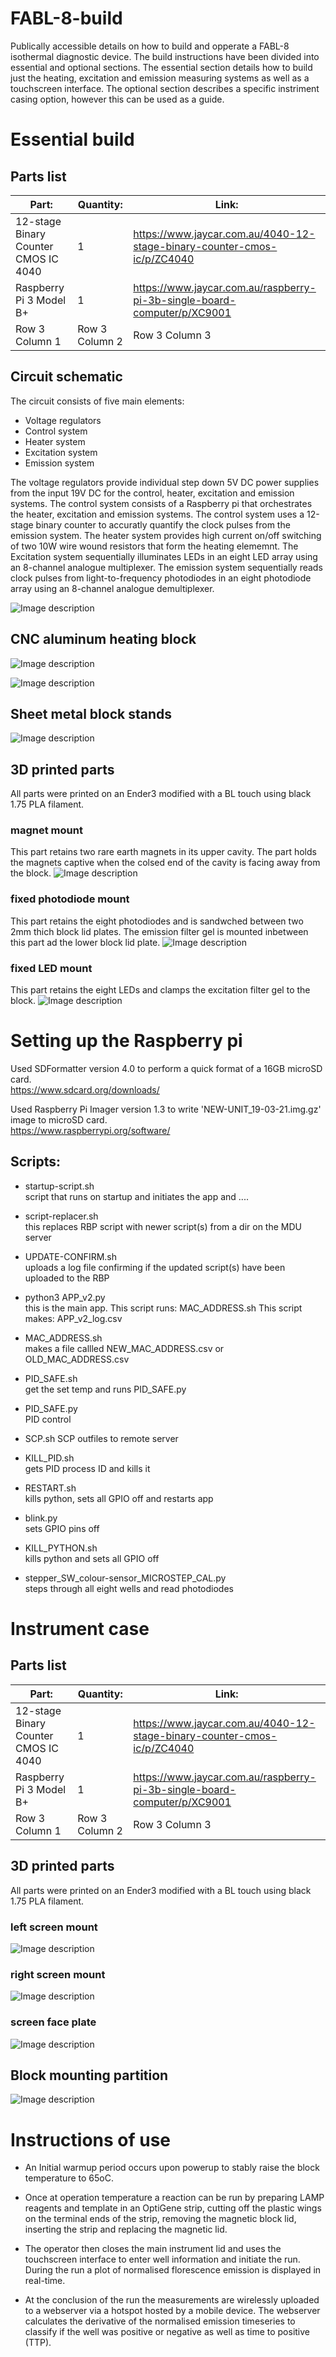 # FABL-8-build  
Publically accessible details on how to build and opperate a FABL-8 isothermal diagnostic device. The build instructions have been divided into essential and optional sections. The essential section details how to build just the heating, excitation and emission measuring systems as well as a touchscreen interface. The optional section describes a specific instriment casing option, however this can be used as a guide.

# Essential build

## Parts list
| Part: | Quantity: | Link: |
| --------------- | --------------- | --------------- |
| 12-stage Binary Counter CMOS IC 4040 | 1 | https://www.jaycar.com.au/4040-12-stage-binary-counter-cmos-ic/p/ZC4040 |
| Raspberry Pi 3 Model B+ | 1 | https://www.jaycar.com.au/raspberry-pi-3b-single-board-computer/p/XC9001 |
| Row 3 Column 1 | Row 3 Column 2 | Row 3 Column 3 |


## Circuit schematic  
The circuit consists of five main elements:  
* Voltage regulators  
* Control system  
* Heater system  
* Excitation system  
* Emission system  

The voltage regulators provide individual step down 5V DC power supplies from the input 19V DC for the control, heater, excitation and emission systems. The control system consists of a Raspberry pi that orchestrates the heater, excitation and emission systems. The control system uses a 12-stage binary counter to accuratly quantify the clock pulses from the emission system. The heater system provides high current on/off switching of two 10W wire wound resistors that form the heating elememnt. The Excitation system sequentially illuminates LEDs in an eight LED array using an 8-channel analogue multiplexer. The emission system sequentially reads clock pulses from light-to-frequency photodiodes in an eight photodiode array using an 8-channel analogue demultiplexer.  


![Image description](https://github.com/abuultjens/FABL-8-build/blob/main/FABL-8_schematic.png)

## CNC aluminum heating block

![Image description](https://github.com/abuultjens/FABL-8-Open-Isothermal-Platform/blob/main/Simple_block_with_threaded_holes.png)


![Image description](https://github.com/abuultjens/FABL-8-Open-Isothermal-Platform/blob/main/thermal_breaker.png)

## Sheet metal block stands
![Image description](https://github.com/abuultjens/FABL-8-Open-Isothermal-Platform/blob/main/block_stands.png)


## 3D printed parts
All parts were printed on an Ender3 modified with a BL touch using black 1.75 PLA filament.  

### magnet mount  
This part retains two rare earth magnets in its upper cavity. The part holds the magnets captive when the colsed end of the cavity is facing away from the block.
![Image description](https://github.com/abuultjens/FABL-8-build/blob/main/Magnet_mount.png)

### fixed photodiode mount  
This part retains the eight photodiodes and is sandwched between two 2mm thich block lid plates. The emission filter gel is mounted inbetween this part ad the lower block lid plate.
![Image description](https://github.com/abuultjens/FABL-8-build/blob/main/Fixed_photodiode_mount.png)  

### fixed LED mount  
This part retains the eight LEDs and clamps the excitation filter gel to the block.
![Image description](https://github.com/abuultjens/FABL-8-build/blob/main/Fixed_8-LED_mount.png)  

# Setting up the Raspberry pi  
Used SDFormatter version 4.0 to perform a quick format of a 16GB microSD card.  
https://www.sdcard.org/downloads/  
  
Used Raspberry Pi Imager version 1.3 to write 'NEW-UNIT_19-03-21.img.gz' image to microSD card.  
https://www.raspberrypi.org/software/  
   
## Scripts:   
   
* startup-script.sh  
script that runs on startup and initiates the app and ....

* script-replacer.sh  
this replaces RBP script with newer script(s) from a dir on the MDU server  

* UPDATE-CONFIRM.sh  
uploads a log file confirming if the updated script(s) have been uploaded to the RBP  

* python3 APP_v2.py  
this is the main app. This script runs:
MAC_ADDRESS.sh 
This script makes:
APP_v2_log.csv 

* MAC_ADDRESS.sh  
makes a file callled NEW_MAC_ADDRESS.csv or OLD_MAC_ADDRESS.csv  

* PID_SAFE.sh  
get the set temp and runs PID_SAFE.py  

* PID_SAFE.py  
PID control 

* SCP.sh
SCP outfiles to remote server  
  
* KILL_PID.sh  
gets PID process ID and kills it  

* RESTART.sh  
kills python, sets all GPIO off and restarts app  

* blink.py  
sets GPIO pins off  

* KILL_PYTHON.sh  
kills python and sets all GPIO off  

* stepper_SW_colour-sensor_MICROSTEP_CAL.py  
steps through all eight wells and read photodiodes  



# Instrument case

## Parts list
| Part: | Quantity: | Link: |
| --------------- | --------------- | --------------- |
| 12-stage Binary Counter CMOS IC 4040 | 1 | https://www.jaycar.com.au/4040-12-stage-binary-counter-cmos-ic/p/ZC4040 |
| Raspberry Pi 3 Model B+ | 1 | https://www.jaycar.com.au/raspberry-pi-3b-single-board-computer/p/XC9001 |
| Row 3 Column 1 | Row 3 Column 2 | Row 3 Column 3 |

## 3D printed parts
All parts were printed on an Ender3 modified with a BL touch using black 1.75 PLA filament.  

### left screen mount  
![Image description](https://github.com/abuultjens/FABL-8-build/blob/main/Left_screen_mount.png)  

### right screen mount  
![Image description](https://github.com/abuultjens/FABL-8-build/blob/main/Right_Screen_mount.png)  

### screen face plate  
![Image description](https://github.com/abuultjens/FABL-8-build/blob/main/Screen_face_plate.png)  

## Block mounting partition
![Image description](https://github.com/abuultjens/FABL-8-build/blob/main/Partition.png)  




# Instructions of use  

* An Initial warmup period occurs upon powerup to stably raise the block temperature to 65oC. 

* Once at operation temperature a reaction can be run by preparing LAMP reagents and template in an OptiGene strip, cutting off the plastic wings on the terminal ends of the strip, removing the magnetic block lid, inserting the strip and replacing the magnetic lid. 

* The operator then closes the main instrument lid and uses the touchscreen interface to enter well information and initiate the run. During the run a plot of normalised florescence emission is displayed in real-time. 

* At the conclusion of the run the measurements are wirelessly uploaded to a webserver via a hotspot hosted by a mobile device. The webserver calculates the derivative of the normalised emission timeseries to classify if the well was positive or negative as well as time to positive (TTP).




